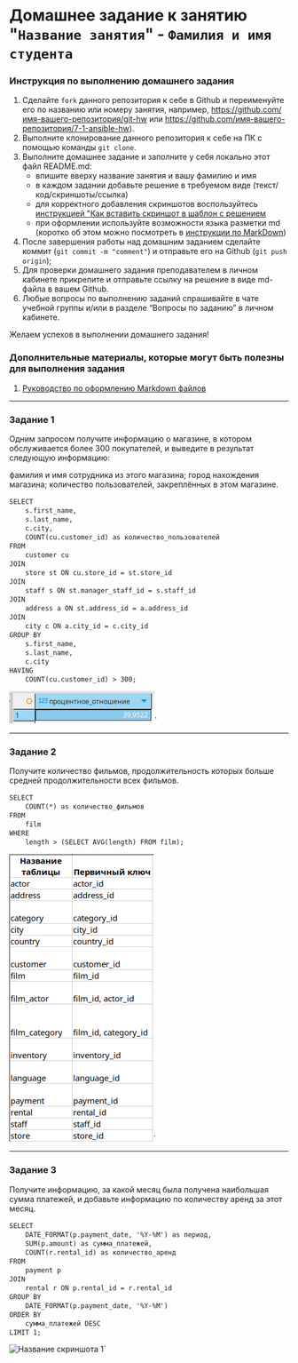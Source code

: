 # Домашнее задание к занятию "`Название занятия`" - `Фамилия и имя студента`


### Инструкция по выполнению домашнего задания

   1. Сделайте `fork` данного репозитория к себе в Github и переименуйте его по названию или номеру занятия, например, https://github.com/имя-вашего-репозитория/git-hw или  https://github.com/имя-вашего-репозитория/7-1-ansible-hw).
   2. Выполните клонирование данного репозитория к себе на ПК с помощью команды `git clone`.
   3. Выполните домашнее задание и заполните у себя локально этот файл README.md:
      - впишите вверху название занятия и вашу фамилию и имя
      - в каждом задании добавьте решение в требуемом виде (текст/код/скриншоты/ссылка)
      - для корректного добавления скриншотов воспользуйтесь [инструкцией "Как вставить скриншот в шаблон с решением](https://github.com/netology-code/sys-pattern-homework/blob/main/screen-instruction.md)
      - при оформлении используйте возможности языка разметки md (коротко об этом можно посмотреть в [инструкции  по MarkDown](https://github.com/netology-code/sys-pattern-homework/blob/main/md-instruction.md))
   4. После завершения работы над домашним заданием сделайте коммит (`git commit -m "comment"`) и отправьте его на Github (`git push origin`);
   5. Для проверки домашнего задания преподавателем в личном кабинете прикрепите и отправьте ссылку на решение в виде md-файла в вашем Github.
   6. Любые вопросы по выполнению заданий спрашивайте в чате учебной группы и/или в разделе “Вопросы по заданию” в личном кабинете.
   
Желаем успехов в выполнении домашнего задания!
   
### Дополнительные материалы, которые могут быть полезны для выполнения задания

1. [Руководство по оформлению Markdown файлов](https://gist.github.com/Jekins/2bf2d0638163f1294637#Code)

---

### Задание 1
Одним запросом получите информацию о магазине, в котором обслуживается более 300 покупателей, и выведите в результат следующую информацию:

фамилия и имя сотрудника из этого магазина;
город нахождения магазина;
количество пользователей, закреплённых в этом магазине.


```
SELECT 
    s.first_name, 
    s.last_name, 
    c.city, 
    COUNT(cu.customer_id) as количество_пользователей
FROM 
    customer cu
JOIN 
    store st ON cu.store_id = st.store_id
JOIN 
    staff s ON st.manager_staff_id = s.staff_id
JOIN 
    address a ON st.address_id = a.address_id
JOIN 
    city c ON a.city_id = c.city_id
GROUP BY 
    s.first_name, 
    s.last_name, 
    c.city
HAVING 
    COUNT(cu.customer_id) > 300;
```
![Название скриншота 1](https://github.com/drumspb/sys-pattern-homework/blob/SQL2/img/1.png)`


---

### Задание 2
Получите количество фильмов, продолжительность которых больше средней продолжительности всех фильмов.

```
SELECT 
    COUNT(*) as количество_фильмов
FROM 
    film
WHERE 
    length > (SELECT AVG(length) FROM film);
```
![Название скриншота 1](https://github.com/drumspb/sys-pattern-homework/blob/SQL2/img/2.png)`


---

### Задание 3
Получите информацию, за какой месяц была получена наибольшая сумма платежей, и добавьте информацию по количеству аренд за этот месяц.
```
SELECT 
    DATE_FORMAT(p.payment_date, '%Y-%M') as период, 
    SUM(p.amount) as сумма_платежей, 
    COUNT(r.rental_id) as количество_аренд
FROM 
    payment p
JOIN 
    rental r ON p.rental_id = r.rental_id
GROUP BY 
    DATE_FORMAT(p.payment_date, '%Y-%M')
ORDER BY 
    сумма_платежей DESC
LIMIT 1; 
```
![Название скриншота 1](https://github.com/drumspb/sys-pattern-homework/blob/SQL2/img/5.png)`
